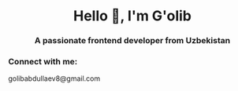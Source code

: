 <h1 align="center">Hello 👋, I'm G'olib</h1>
<h3 align="center">A passionate frontend developer from Uzbekistan</h3>

<h3 align="left">Connect with me:</h3>
<p align="left">golibabdullaev8@gmail.com</p>
